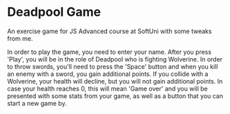 # Deadpool Game
An exercise game for JS Advanced course at SoftUni with some tweaks from me.

In order to play the game, you need to enter your name. 
After you press 'Play', you will be in the role of Deadpool who is fighting Wolverine. 
In order to throw swords, you'll need to press the 'Space' button and when you kill an enemy with a sword, you gain additional points.
If you collide with a Wolverine, your health will decline, but you will not gain additional points. 
In case your health reaches 0, this will mean 'Game over' and you will be presented with some stats from your game, as well as a button that you can start a new game by.

